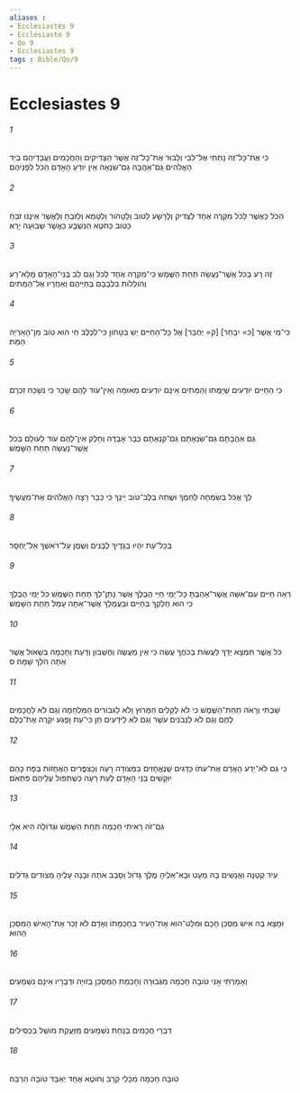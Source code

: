 ```yaml
---
aliases : 
- Ecclesiastes 9
- Ecclésiaste 9
- Qo 9
- Ecclesiastes 9
tags : Bible/Qo/9
---
```


# Ecclesiastes 9

###### 1
כִּי אֶת־כָּל־זֶה נָתַתִּי אֶל־לִבִּי וְלָבוּר אֶת־כָּל־זֶה אֲשֶׁר הַצַּדִּיקִים וְהַחֲכָמִים וַעֲבָדֵיהֶם בְּיַד הָאֱלֹהִים גַּם־אַהֲבָה גַם־שִׂנְאָה אֵין יֹודֵעַ הָאָדָם הַכֹּל לִפְנֵיהֶם׃
###### 2
הַכֹּל כַּאֲשֶׁר לַכֹּל מִקְרֶה אֶחָד לַצַּדִּיק וְלָרָשָׁע לַטֹּוב וְלַטָּהֹור וְלַטָּמֵא וְלַזֹּבֵחַ וְלַאֲשֶׁר אֵינֶנּוּ זֹבֵחַ כַּטֹּוב כַּחֹטֶא הַנִּשְׁבָּע כַּאֲשֶׁר שְׁבוּעָה יָרֵא׃
###### 3
זֶה רָע בְּכֹל אֲשֶׁר־נַעֲשָׂה תַּחַת הַשֶּׁמֶשׁ כִּי־מִקְרֶה אֶחָד לַכֹּל וְגַם לֵב בְּנֵי־הָאָדָם מָלֵא־רָע וְהֹולֵלֹות בִּלְבָבָם בְּחַיֵּיהֶם וְאַחֲרָיו אֶל־הַמֵּתִים׃
###### 4
כִּי־מִי אֲשֶׁר [כ= יִבָּחֵר] [ק= יְחֻבַּר] אֶל כָּל־הַחַיִּים יֵשׁ בִּטָּחֹון כִּי־לְכֶלֶב חַי הוּא טֹוב מִן־הָאַרְיֵה הַמֵּת׃
###### 5
כִּי הַחַיִּים יֹודְעִים שֶׁיָּמֻתוּ וְהַמֵּתִים אֵינָם יֹודְעִים מְאוּמָה וְאֵין־עֹוד לָהֶם שָׂכָר כִּי נִשְׁכַּח זִכְרָם׃
###### 6
גַּם אַהֲבָתָם גַּם־שִׂנְאָתָם גַּם־קִנְאָתָם כְּבָר אָבָדָה וְחֵלֶק אֵין־לָהֶם עֹוד לְעֹולָם בְּכֹל אֲשֶׁר־נַעֲשָׂה תַּחַת הַשָּׁמֶשׁ׃
###### 7
לֵךְ אֱכֹל בְּשִׂמְחָה לַחְמֶךָ וּשֲׁתֵה בְלֶב־טֹוב יֵינֶךָ כִּי כְבָר רָצָה הָאֱלֹהִים אֶת־מַעֲשֶׂיךָ׃
###### 8
בְּכָל־עֵת יִהְיוּ בְגָדֶיךָ לְבָנִים וְשֶׁמֶן עַל־רֹאשְׁךָ אַל־יֶחְסָר׃
###### 9
רְאֵה חַיִּים עִם־אִשָּׁה אֲשֶׁר־אָהַבְתָּ כָּל־יְמֵי חַיֵּי הֶבְלֶךָ אֲשֶׁר נָתַן־לְךָ תַּחַת הַשֶּׁמֶשׁ כֹּל יְמֵי הֶבְלֶךָ כִּי הוּא חֶלְקְךָ בַּחַיִּים וּבַעֲמָלְךָ אֲשֶׁר־אַתָּה עָמֵל תַּחַת הַשָּׁמֶשׁ׃
###### 10
כֹּל אֲשֶׁר תִּמְצָא יָדְךָ לַעֲשֹׂות בְּכֹחֲךָ עֲשֵׂה כִּי אֵין מַעֲשֶׂה וְחֶשְׁבֹּון וְדַעַת וְחָכְמָה בִּשְׁאֹול אֲשֶׁר אַתָּה הֹלֵךְ שָׁמָּה׃ ס
###### 11
שַׁבְתִּי וְרָאֹה תַחַת־הַשֶּׁמֶשׁ כִּי לֹא לַקַּלִּים הַמֵּרֹוץ וְלֹא לַגִּבֹּורִים הַמִּלְחָמָה וְגַם לֹא לַחֲכָמִים לֶחֶם וְגַם לֹא לַנְּבֹנִים עֹשֶׁר וְגַם לֹא לַיֹּדְעִים חֵן כִּי־עֵת וָפֶגַע יִקְרֶה אֶת־כֻּלָּם׃
###### 12
כִּי גַּם לֹא־יֵדַע הָאָדָם אֶת־עִתֹּו כַּדָּגִים שֶׁנֶּאֱחָזִים בִּמְצֹודָה רָעָה וְכַצִּפֳּרִים הָאֲחֻזֹות בַּפָּח כָּהֵם יוּקָשִׁים בְּנֵי הָאָדָם לְעֵת רָעָה כְּשֶׁתִּפֹּול עֲלֵיהֶם פִּתְאֹם׃
###### 13
גַּם־זֹה רָאִיתִי חָכְמָה תַּחַת הַשָּׁמֶשׁ וּגְדֹולָה הִיא אֵלָי׃
###### 14
עִיר קְטַנָּה וַאֲנָשִׁים בָּהּ מְעָט וּבָא־אֵלֶיהָ מֶלֶךְ גָּדֹול וְסָבַב אֹתָהּ וּבָנָה עָלֶיהָ מְצֹודִים גְּדֹלִים׃
###### 15
וּמָצָא בָהּ אִישׁ מִסְכֵּן חָכָם וּמִלַּט־הוּא אֶת־הָעִיר בְּחָכְמָתֹו וְאָדָם לֹא זָכַר אֶת־הָאִישׁ הַמִּסְכֵּן הַהוּא׃
###### 16
וְאָמַרְתִּי אָנִי טֹובָה חָכְמָה מִגְּבוּרָה וְחָכְמַת הַמִּסְכֵּן בְּזוּיָה וּדְבָרָיו אֵינָם נִשְׁמָעִים׃
###### 17
דִּבְרֵי חֲכָמִים בְּנַחַת נִשְׁמָעִים מִזַּעֲקַת מֹושֵׁל בַּכְּסִילִים׃
###### 18
טֹובָה חָכְמָה מִכְּלֵי קְרָב וְחֹוטֶא אֶחָד יְאַבֵּד טֹובָה הַרְבֵּה׃
